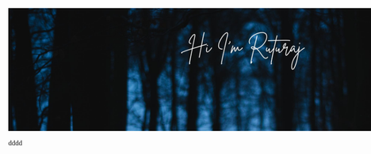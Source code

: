 <style>
    @import url('https://fonts.googleapis.com/css2?family=Grechen+Fuemen&display=swap');
.image-container{
 width:100vw;

/* background-color:red; */

}

.text{
    font-family: "Grechen Fuemen", serif;
}


</style>


<div class="image-container" >
<img src="./Assets/main.jpg"   />

<p class="text">dddd</p>
</div>




